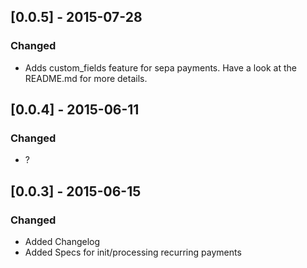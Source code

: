 ## [0.0.5] - 2015-07-28
### Changed
- Adds custom_fields feature for sepa payments. Have a look at the README.md for more details.

## [0.0.4] - 2015-06-11
### Changed
- ?

## [0.0.3] - 2015-06-15
### Changed
- Added Changelog
- Added Specs for init/processing recurring payments


